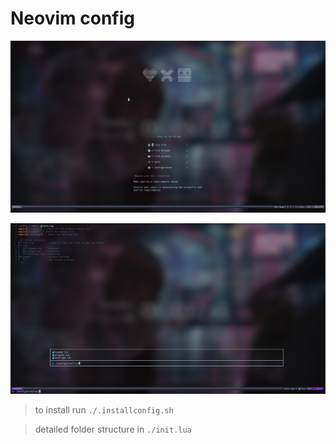 # Neovim config

![some](./static/nvim.png)

![some](./static/nvim2.png)

> to install run `./.installconfig.sh`

> detailed folder structure in `./init.lua`
